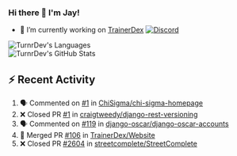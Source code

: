 ### Hi there 👋 I'm Jay!

- 🔭 I’m currently working on [TrainerDex](https://www.github.com/TrainerDex) [![Discord](https://discordapp.com/api/v6/guilds/364313717720219651/widget.png?style=shield)](http://discord.trainerdex.co.uk/)

![TurnrDev's Languages](https://github-readme-stats.vercel.app/api/top-langs/?username=TurnrDev&layout=compact&hide_border=true&title_color=1fa6aa&text_color=233247)
<br>
![TurnrDev's GitHub Stats](https://github-readme-stats.vercel.app/api?username=TurnrDev&show_icons=true&hide_border=true&count_private=true&include_all_commits=true&icon_color=1fa6aa&title_color=1fa6aa&text_color=233247)
<br>

## :zap: Recent Activity

<!--START_SECTION:activity-->
1. 🗣 Commented on [#1](https://github.com/ChiSigma/chi-sigma-homepage/issues/1) in [ChiSigma/chi-sigma-homepage](https://github.com/ChiSigma/chi-sigma-homepage)
2. ❌ Closed PR [#1](https://github.com/craigtweedy/django-rest-versioning/pull/1) in [craigtweedy/django-rest-versioning](https://github.com/craigtweedy/django-rest-versioning)
3. 🗣 Commented on [#119](https://github.com/django-oscar/django-oscar-accounts/issues/119) in [django-oscar/django-oscar-accounts](https://github.com/django-oscar/django-oscar-accounts)
4. 🎉 Merged PR [#106](https://github.com/TrainerDex/Website/pull/106) in [TrainerDex/Website](https://github.com/TrainerDex/Website)
5. ❌ Closed PR [#2604](https://github.com/streetcomplete/StreetComplete/pull/2604) in [streetcomplete/StreetComplete](https://github.com/streetcomplete/StreetComplete)
<!--END_SECTION:activity-->

